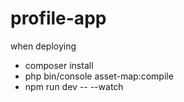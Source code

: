 # profile-app

when deploying
- composer install
- php bin/console asset-map:compile
- npm run dev -- --watch